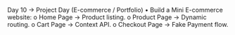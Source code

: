 Day 10 → Project Day (E-commerce / Portfolio) 
• Build a Mini E-commerce website:
o Home Page → Product listing. 
o Product Page → Dynamic routing. 
o Cart Page → Context API. 
o Checkout Page → Fake Payment flow.
